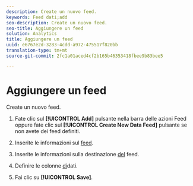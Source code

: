 ```yaml
---
description: Create un nuovo feed.
keywords: Feed dati;add
seo-description: Create un nuovo feed.
seo-title: Aggiungere un feed
solution: Analytics
title: Aggiungere un feed
uuid: e6767e2d-3283-4cdd-a972-475517f820bb
translation-type: tm+mt
source-git-commit: 2fc1a01aced4cf2b165b46353418fbee9b83bee5

---
```



# Aggiungere un feed

Create un nuovo feed.

1. Fate clic sul **[!UICONTROL Add]** pulsante nella barra delle azioni Feed oppure fate clic sul **[!UICONTROL Create New Data Feed]** pulsante se non avete dei feed definiti.
1. Inserite le informazioni sul [feed](/help/export/analytics-data-feed/c-data-feed-actions/r-feed-information.md).

1. Inserite le informazioni sulla destinazione [del](/help/export/analytics-data-feed/c-data-feed-actions/r-feed-destination.md) feed.

1. Definire le colonne [di](/help/export/analytics-data-feed/c-df-contents/r-data-column-definitions.md)dati.

1. Fai clic su **[!UICONTROL Save]**.



